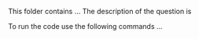 This folder contains ... 
The description of the question is 

To run the code use the following commands ...
